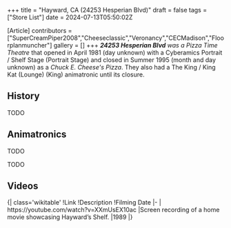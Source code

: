 +++
title = "Hayward, CA (24253 Hesperian Blvd)"
draft = false
tags = ["Store List"]
date = 2024-07-13T05:50:02Z

[Article]
contributors = ["SuperCreamPiper2008","Cheeseclassic","Veronancy","CECMadison","Floorplanmuncher"]
gallery = []
+++
<b><i>24253 Hesperian Blvd</b></i> <i>was a Pizza Time Theatre</i> that opened in April 1981 (day unknown) with a Cyberamics Portrait / Shelf Stage (Portrait Stage) and closed in Summer 1995 (month and day unknown) as a <i>Chuck E. Cheese's Pizza</i>. They also had a The King / King Kat (Lounge) (King) animatronic until its closure.

<h2>History</h2>
TODO

<h2>Animatronics</h2>
TODO


TODO

<h2>Videos</h2>
{| class='wikitable'
!Link
!Description
!Filming Date
|-
| https://youtube.com/watch?v=XXmUsEX10ac
|Screen recording of a home movie showcasing Hayward’s Shelf.
|1989
|}
